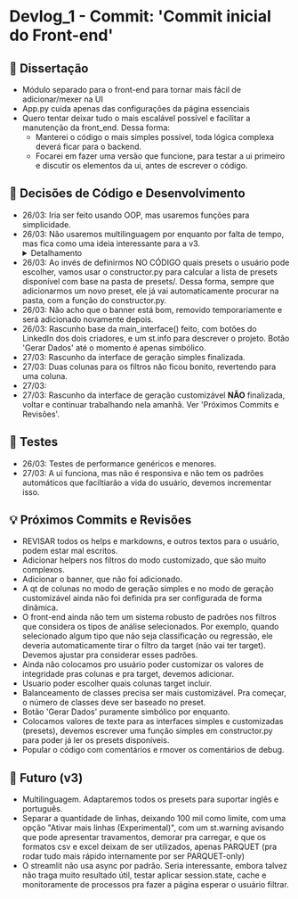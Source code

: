 # Devlog_1 - Commit: 'Commit inicial do Front-end'

## 📝 Dissertação
- Módulo separado para o front-end para tornar mais fácil de adicionar/mexer na UI
- App.py cuida apenas das configurações da página essenciais
- Quero tentar deixar tudo o mais escalável possível e facilitar a manutenção da front_end. Dessa forma:
    - Manterei o código o mais simples possível, toda lógica complexa deverá ficar para o backend.
    - Focarei em fazer uma versão que funcione, para testar a ui primeiro e discutir os elementos da ui, antes de escrever o código.

## 🔧 Decisões de Código e Desenvolvimento
- 26/03: Iria ser feito usando OOP, mas usaremos funções para simplicidade.
- 26/03: Não usaremos multilinguagem por enquanto por falta de tempo, mas fica como uma ideia interessante para a v3.
    <details>
        <summary>Detalhamento</summary>
        Os testes feitos com tradução funcionaram bem, porém teríamos que traduzir todos os presets manualmente. Como não teremos tempo suficiente pra isso, deixamos essa ideia como um ponto para um v3. Não será difiícil desenvolver, apenas demorado. OBS: O código também teria que ser adaptado, mas isso é fácil com IA.
    </details>
 - 26/03: Ao invés de definirmos NO CÓDIGO quais presets o usuário pode escolher, vamos usar o constructor.py para calcular a lista de presets disponível com base na pasta de presets/. Dessa forma, sempre que adicionarmos um novo preset, ele já vai automaticamente procurar na pasta, com a função do constructor.py.
 - 26/03: Não acho que o banner está bom, removido temporariamente e será adicionado novamente depois.
 - 26/03: Rascunho base da main_interface() feito, com botões do LinkedIn dos dois criadores, e um st.info para descrever o projeto. Botão 'Gerar Dados' até o momento é apenas simbólico.
 - 27/03: Rascunho da interface de geração simples finalizada.
 - 27/03: Duas colunas para os filtros não ficou bonito, revertendo para uma coluna.
 - 27/03:
 - 27/03: Rascunho da interface de geração customizável **NÃO** finalizada, voltar e continuar trabalhando nela amanhã. Ver 'Próximos Commits e Revisões'.


## 🧪 Testes
 - 26/03: Testes de performance genéricos e menores.
 - 27/03: A ui funciona, mas não é responsiva e não tem os padrões automáticos que faciltiarão a vida do usuário, devemos incrementar isso.

## 💡 Próximos Commits e Revisões
 - REVISAR todos os helps e markdowns, e outros textos para o usuário, podem estar mal escritos.
 - Adicionar helpers nos filtros do modo customizado, que são muito complexos.
 - Adicionar o banner, que não foi adicionado.
 - A qt de colunas no modo de geração simples e no modo de geração customizável ainda não foi definida pra ser configurada de forma dinâmica.
 - O front-end ainda não tem um sistema robusto de padrões nos filtros que considera os tipos de análise selecionados. Por exemplo, quando selecionado algum tipo que não seja classificação ou regressão, ele deveria automaticamente tirar o filtro da target (não vai ter target). Devemos ajustar pra considerar esses padrões.
 - Ainda não colocamos pro usuário poder customizar os valores de integridade pras colunas e pra target, devemos adicionar.
 - Usuario poder escolher quais colunas target incluir.
 - Balanceamento de classes precisa ser mais customizável. Pra começar, o número de classes deve ser baseado no preset.
 - Botão 'Gerar Dados' puramente simbólico por enquanto.
 - Colocamos valores de texte para as interfaces simples e customizadas (presets), devemos escrever uma função simples em constructor.py para poder já ler os presets disponíveis. 
 - Popular o código com comentários e rmover os comentários de debug.

## 🔮 Futuro (v3)
 - Multilinguagem. Adaptaremos todos os presets para suportar inglês e português.
 - Separar a quantidade de linhas, deixando 100 mil como limite, com uma opção "Ativar mais linhas (Experimental)", com um st.warning avisando que pode apresentar travamentos, demorar pra carregar, e que os formatos csv e excel deixam de ser utilizados, apenas PARQUET (pra rodar tudo mais rápido internamente por ser PARQUET-only)
 - O streamlit não usa async por padrão. Seria interessante, embora talvez não traga muito resultado útil, testar aplicar session.state, cache e monitoramente de processos pra fazer a página esperar o usuário filtrar.